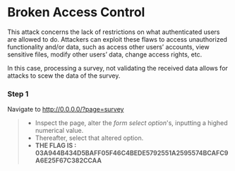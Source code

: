 # Broken Access Control
This attack concerns the lack of restrictions on what authenticated users are allowed to do. Attackers can exploit these flaws to access unauthorized functionality and/or data, such as access other users’ accounts, view sensitive files, modify other users’ data, change access rights, etc.

In this case, processing a survey, not validating the received data allows for attacks to scew the data of the survey.

### Step 1
Navigate to http://0.0.0.0/?page=survey
> * Inspect the page, alter the _form select option_'s, inputting a highed numerical value.
> * Thereafter, select that altered option.
> * **THE FLAG IS : 03A944B434D5BAFF05F46C4BEDE5792551A2595574BCAFC9A6E25F67C382CCAA**
